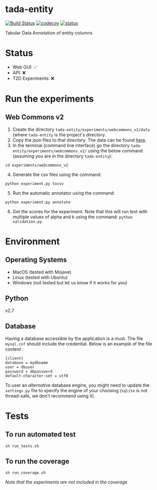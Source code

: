 # tada-entity
[![Build Status](https://semaphoreci.com/api/v1/ahmad88me/tada-entity/branches/master/badge.svg)](https://semaphoreci.com/ahmad88me/tada-entity)
[![codecov](https://codecov.io/gh/oeg-upm/tada-entity/branch/master/graph/badge.svg)](https://codecov.io/gh/oeg-upm/tada-entity)
[![status](https://img.shields.io/badge/status-under%20development-ff69b4.svg)](https://github.com/oeg-upm/bob)

Tabular Data Annotation of entity columns

# Status
* Web GUI: :white_check_mark:
* API: :x:
* T2D Experiments: :x:


# Run the experiments
## Web Commons v2
1. Create the directory `tada-entity/experiments/webcommons_v2/data` (where `tada-entity` is the project's directory.
2. Copy the json files to that directory. The data can be found [here](http://webdatacommons.org/webtables/goldstandardV2.html).
3. In the terminal (command line interface) go the directory `tada-entity/experiments/webcommons_v2/` using the below command (assuming you are in the directory `tada-entity`):

```cd experiments/webcommons_v2```
 
4. Generate the csv files using the command:

```python experiment.py tocsv```

5. Run the automatic annotator using the command:

```python experiment.py annotate```

6. Get the scores for the experiment. Note that this will run test with multiple values of alpha and k using the command:
```python validation.py```

# Environment
## Operating Systems
* MacOS (tested with Mojave)
* Linux (tested with Ubuntu)
* Windows (not tested but let us know if it works for you)

## Python
v2.7

## Database
Having a database accessible by the application is a must. The file `mysql.cnf` should include the credential.
Below is an example of the file content : 
```
[client]
database = mydbname
user = dbuser
password = dbpassword
default-character-set = utf8
```
To user an *alternative* database engine, you might need to update the `settings.py` file 
to specify the engine of your choosing (`sqlite` is not thread-safe, we don't recommend using it). 

# Tests
## To run automated test
```sh run_tests.sh```

## To run the coverage
```sh run_coverage.sh```

*Note that the experiments are not included in the coverage*
